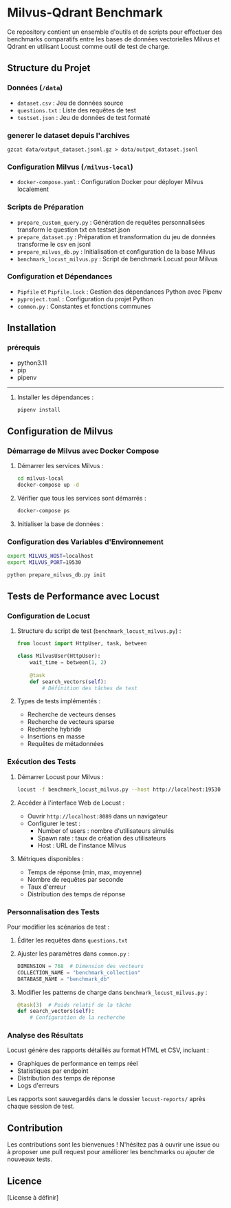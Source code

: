 # Milvus-Qdrant Benchmark

Ce repository contient un ensemble d'outils et de scripts pour effectuer des benchmarks comparatifs entre les bases de données vectorielles Milvus et Qdrant en utilisant Locust comme outil de test de charge.

## Structure du Projet



### Données (`/data`)

- `dataset.csv` : Jeu de données source
- `questions.txt` : Liste des requêtes de test
- `testset.json` : Jeu de données de test formaté

### generer le dataset depuis l'archives

```shell
gzcat data/output_dataset.jsonl.gz > data/output_dataset.jsonl
```

### Configuration Milvus (`/milvus-local`)

- `docker-compose.yaml` : Configuration Docker pour déployer Milvus localement

### Scripts de Préparation

- `prepare_custom_query.py` : Génération de requêtes personnalisées transform le question txt en testset.json
- `prepare_dataset.py` : Préparation et transformation du jeu de données transforme le csv en jsonl
- `prepare_milvus_db.py` : Initialisation et configuration de la base Milvus
- `benchmark_locust_milvus.py` : Script de benchmark Locust pour Milvus

### Configuration et Dépendances

- `Pipfile` et `Pipfile.lock` : Gestion des dépendances Python avec Pipenv
- `pyproject.toml` : Configuration du projet Python
- `common.py` : Constantes et fonctions communes

## Installation

### prérequis

- python3.11
- pip
- pipenv

----

1. Installer les dépendances :

   ```bash
   pipenv install
   ```

## Configuration de Milvus

### Démarrage de Milvus avec Docker Compose



1. Démarrer les services Milvus :

   ```bash
   cd milvus-local
   docker-compose up -d
   ```

2. Vérifier que tous les services sont démarrés :

   ```bash
   docker-compose ps
   ```

3. Initialiser la base de données :

### Configuration des Variables d'Environnement

```bash
export MILVUS_HOST=localhost
export MILVUS_PORT=19530
```

   ```bash
   python prepare_milvus_db.py init
   ```

## Tests de Performance avec Locust

### Configuration de Locust

1. Structure du script de test (`benchmark_locust_milvus.py`) :

   ```python
   from locust import HttpUser, task, between
   
   class MilvusUser(HttpUser):
       wait_time = between(1, 2)
       
       @task
       def search_vectors(self):
           # Définition des tâches de test
   ```

2. Types de tests implémentés :
   - Recherche de vecteurs denses
   - Recherche de vecteurs sparse
   - Recherche hybride
   - Insertions en masse
   - Requêtes de métadonnées

### Exécution des Tests

1. Démarrer Locust pour Milvus :

   ```bash
   locust -f benchmark_locust_milvus.py --host http://localhost:19530
   ```

2. Accéder à l'interface Web de Locust :
   - Ouvrir `http://localhost:8089` dans un navigateur
   - Configurer le test :
     - Number of users : nombre d'utilisateurs simulés
     - Spawn rate : taux de création des utilisateurs
     - Host : URL de l'instance Milvus

3. Métriques disponibles :
   - Temps de réponse (min, max, moyenne)
   - Nombre de requêtes par seconde
   - Taux d'erreur
   - Distribution des temps de réponse

### Personnalisation des Tests

Pour modifier les scénarios de test :

1. Éditer les requêtes dans `questions.txt`
2. Ajuster les paramètres dans `common.py` :

   ```python
   DIMENSION = 768  # Dimension des vecteurs
   COLLECTION_NAME = "benchmark_collection"
   DATABASE_NAME = "benchmark_db"
   ```

3. Modifier les patterns de charge dans `benchmark_locust_milvus.py` :

   ```python
   @task(3)  # Poids relatif de la tâche
   def search_vectors(self):
       # Configuration de la recherche
   ```

### Analyse des Résultats

Locust génère des rapports détaillés au format HTML et CSV, incluant :

- Graphiques de performance en temps réel
- Statistiques par endpoint
- Distribution des temps de réponse
- Logs d'erreurs

Les rapports sont sauvegardés dans le dossier `locust-reports/` après chaque session de test.

## Contribution

Les contributions sont les bienvenues ! N'hésitez pas à ouvrir une issue ou à proposer une pull request pour améliorer les benchmarks ou ajouter de nouveaux tests.

## Licence

[License à définir]

